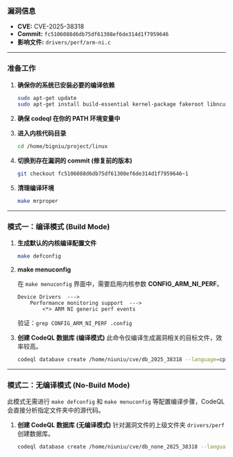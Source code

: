 ### **漏洞信息**

*   **CVE:** CVE-2025-38318
*   **Commit:** `fc5106088d6db75df61308ef6de314d1f7959646`
*   **影响文件:** `drivers/perf/arm-ni.c`

---

### **准备工作**

1.  **确保你的系统已安装必要的编译依赖**

    ```bash
    sudo apt-get update
    sudo apt-get install build-essential kernel-package fakeroot libncurses5-dev libssl-dev ccache flex bison libelf-dev clang llvm
    ```

2.  **确保 codeql 在你的 PATH 环境变量中**

3.  **进入内核代码目录**

    ```bash
    cd /home/bigniu/project/linux
    ```

4.  **切换到存在漏洞的 commit (修复前的版本)**

    ```bash
    git checkout fc5106088d6db75df61308ef6de314d1f7959646~1
    ```

5.  **清理编译环境**

    ```bash
    make mrproper
    ```

---

### **模式一：编译模式 (Build Mode)**

1.  **生成默认的内核编译配置文件**

    ```bash
    make defconfig
    ```

2.  **make menuconfig**

    在 `make menuconfig` 界面中，需要启用内核参数 **CONFIG_ARM_NI_PERF**。

    ```text
    Device Drivers  --->
        Performance monitoring support  --->
            <*> ARM NI generic perf events
    ```

    验证：`grep CONFIG_ARM_NI_PERF .config`

3.  **创建 CodeQL 数据库 (编译模式)**
    此命令仅编译生成漏洞相关的目标文件，效率较高。

    ```bash
    codeql database create /home/niuniu/cve/db_2025_38318 --language=cpp --command="make CC=clang-15 LLVM=1 drivers/perf/arm-ni.o"
    ```

---

### **模式二：无编译模式 (No-Build Mode)**

此模式无需进行 `make defconfig` 和 `make menuconfig` 等配置编译步骤，CodeQL 会直接分析指定文件夹中的源代码。

1.  **创建 CodeQL 数据库 (无编译模式)**
    针对漏洞文件的上级文件夹 `drivers/perf` 创建数据库。

    ```bash
    codeql database create /home/niuniu/cve/db_none_2025_38318 --language=cpp --source-root=/home/niuniu/linux/drivers/perf --build-mode=none
    ```